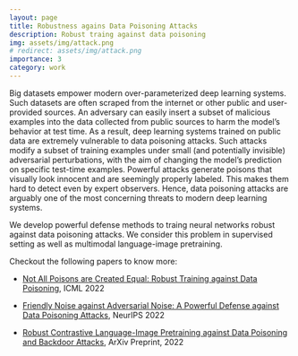 ```yaml
---
layout: page
title: Robustness agains Data Poisoning Attacks
description: Robust traing against data poisoning
img: assets/img/attack.png
# redirect: assets/img/attack.png
importance: 3
category: work
---
```


Big datasets empower modern over-parameterized deep learning systems. Such datasets are often scraped from the internet or other public and user-provided sources. An adversary can easily insert a subset of malicious examples into the data collected from public sources to harm the model’s behavior at test time. As a result, deep learning systems trained on public data are extremely vulnerable to data poisoning attacks. Such attacks modify a subset of training examples under small (and potentially invisible) adversarial perturbations, with the aim of changing the model’s prediction on specific
test-time examples. Powerful attacks generate poisons that visually look innocent and are seemingly properly labeled. This makes them hard to detect even by expert observers. Hence, data poisoning attacks are arguably one of the most concerning threats to modern deep learning systems.

We develop powerful defense methods to traing neural networks robust against data poisoning attacks. We consider this problem in supervised setting as well as multimodal language-image pretraining.

Checkout the following papers to know more:

- [Not All Poisons are Created Equal: Robust Training against Data Poisoning](/assets/pdf/yang22poisons_long), ICML 2022

- [Friendly Noise against Adversarial Noise: A Powerful Defense against Data Poisoning Attacks](/assets/pdf/liu22friendly_long.pdf), NeurIPS 2022

- [Robust Contrastive Language-Image Pretraining against Data Poisoning and Backdoor Attacks](https://arxiv.org/pdf/2303.06854), ArXiv Preprint, 2022
